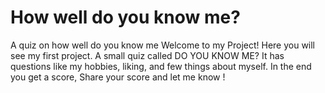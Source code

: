 # How well do you know me?
A quiz on how well do you know me 
Welcome to my Project!
Here you will see my first project. A small quiz called DO YOU KNOW ME?
It has questions like my hobbies, liking, and few things about myself. In the end you get a score, Share your score and let me know !
